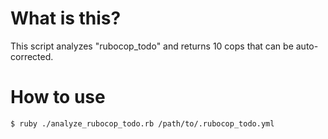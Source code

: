 # What is this?

This script analyzes "rubocop_todo" and returns 10 cops that can be auto-corrected.

# How to use

```
$ ruby ./analyze_rubocop_todo.rb /path/to/.rubocop_todo.yml
```
